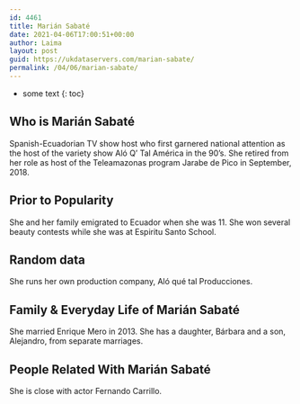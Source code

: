 ```yaml
---
id: 4461
title: Marián Sabaté
date: 2021-04-06T17:00:51+00:00
author: Laima
layout: post
guid: https://ukdataservers.com/marian-sabate/
permalink: /04/06/marian-sabate/
---
```


* some text
{: toc}


## Who is Marián Sabaté
                  
                  
                  
Spanish-Ecuadorian TV show host who first garnered national attention as the host of the variety show Aló Q&#8217; Tal América in the 90&#8217;s. She retired from her role as host of the Teleamazonas program Jarabe de Pico in September, 2018. 
                  
              
            
              
            
                
                
                
## Prior to Popularity
                  
                  
                  
She and her family emigrated to Ecuador when she was 11. She won several beauty contests while she was at Espiritu Santo School. 
                  
              
            
              
            
                
                
                
## Random data
                  
                  
                  
She runs her own production company, Aló qué tal Producciones. 
                  
              
            
              
            
                
                
                
## Family & Everyday Life of Marián Sabaté
                  
                  
                  
She married Enrique Mero in 2013. She has a daughter, Bárbara and a son, Alejandro, from separate marriages. 
                  
              
            
              
            
                
                
                
## People Related With Marián Sabaté
                  
                  
                  
She is close with actor Fernando Carrillo. 
                  
              
            
              
            
                
              
            
              
              
            
            
              
            
          
          
          